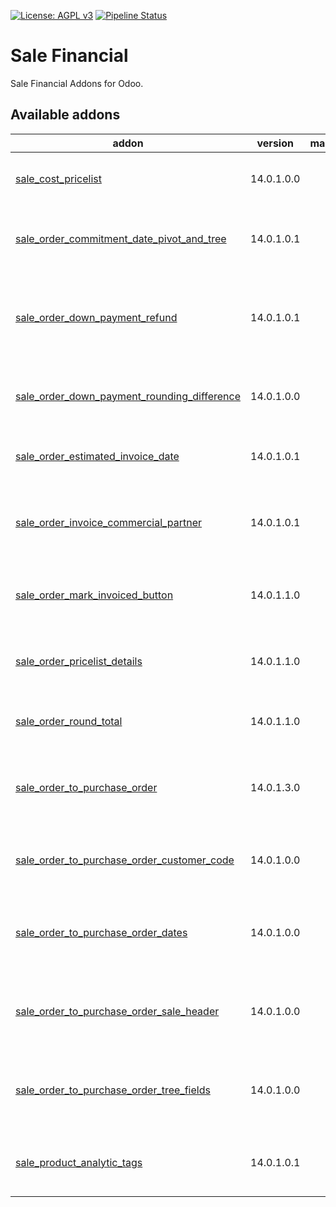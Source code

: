 [![License: AGPL v3](https://img.shields.io/badge/License-AGPL%20v3-blue.svg)](https://www.gnu.org/licenses/agpl-3.0)
[![Pipeline Status](https://gitlab.com/tawasta/odoo/sale-financial/badges/14.0-dev/pipeline.svg)](https://gitlab.com/tawasta/odoo/sale-financial/-/pipelines/)

Sale Financial
==============
Sale Financial Addons for Odoo.

[//]: # (addons)

Available addons
----------------
addon | version | maintainers | summary
--- | --- | --- | ---
[sale_cost_pricelist](sale_cost_pricelist/) | 14.0.1.0.0 |  | Allows using cost pricelist for sale orders
[sale_order_commitment_date_pivot_and_tree](sale_order_commitment_date_pivot_and_tree/) | 14.0.1.0.1 |  | Adds Commitment date on pivot and tree views
[sale_order_down_payment_refund](sale_order_down_payment_refund/) | 14.0.1.0.1 |  | Remove a down payment line from SO, if down payment is refunded
[sale_order_down_payment_rounding_difference](sale_order_down_payment_rounding_difference/) | 14.0.1.0.0 |  | Add a rounding difference line for final payment
[sale_order_estimated_invoice_date](sale_order_estimated_invoice_date/) | 14.0.1.0.1 |  | Adds estimated invoice date to SO
[sale_order_invoice_commercial_partner](sale_order_invoice_commercial_partner/) | 14.0.1.0.1 |  | Invoice Address is replaced with Commercial Partner
[sale_order_mark_invoiced_button](sale_order_mark_invoiced_button/) | 14.0.1.1.0 |  | Mark sale orders as invoiced with a button
[sale_order_pricelist_details](sale_order_pricelist_details/) | 14.0.1.1.0 |  | Show pricelist details button in pricelist
[sale_order_round_total](sale_order_round_total/) | 14.0.1.1.0 |  | Round SO total to a whole number
[sale_order_to_purchase_order](sale_order_to_purchase_order/) | 14.0.1.3.0 |  | Button for creating a PO from SO, containing the same lines
[sale_order_to_purchase_order_customer_code](sale_order_to_purchase_order_customer_code/) | 14.0.1.0.0 |  | Transfer customer product codes to PO lines
[sale_order_to_purchase_order_dates](sale_order_to_purchase_order_dates/) | 14.0.1.0.0 |  | PO promised delivery based on vendor information
[sale_order_to_purchase_order_sale_header](sale_order_to_purchase_order_sale_header/) | 14.0.1.0.0 |  | Show sale order header for the purchase orders
[sale_order_to_purchase_order_tree_fields](sale_order_to_purchase_order_tree_fields/) | 14.0.1.0.0 |  | Show SO number, header and customer name in PO tree
[sale_product_analytic_tags](sale_product_analytic_tags/) | 14.0.1.0.1 |  | Adds sale order line analytic tags from products

[//]: # (end addons)
